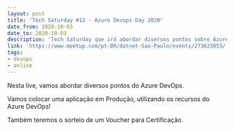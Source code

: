 ```yaml
---
layout: post
title: 'Tech Saturday #12 - Azure Devops Day 2020'
date_from: 2020-10-03
date_to: 2020-10-03
description: 'Tech Saturday que irá abordar diversos pontos sobre Azure DevOps!'
link: 'https://www.meetup.com/pt-BR/dotnet-Sao-Paulo/events/273623053/'
tags:
- devops
- online
---
```


Nesta live, vamos abordar diversos pontos do Azure DevOps.

Vamos colocar uma aplicação em Produção, utilizando os recursos do Azure DevOps!

Também teremos o sorteio de um Voucher para Certificação.
